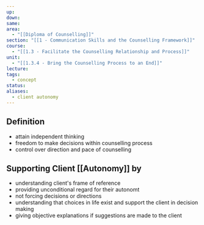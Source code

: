 ```yaml
---
up: 
down: 
same: 
area:
  - "[[Diploma of Counselling]]"
section: "[[1 - Communication Skills and the Counselling Framework]]"
course:
  - "[[1.3 - Facilitate the Counselling Relationship and Process]]"
unit:
  - "[[1.3.4 - Bring the Counselling Process to an End]]"
lecture: 
tags:
  - concept
status: 
aliases:
  - client autonomy
---
```

## Definition
- attain independent thinking
- freedom to make decisions within counselling process
- control over direction and pace of counselling

## Supporting Client [[Autonomy]] by
- understanding client's frame of reference
- providing unconditional regard for their autonomt
- not forcing decisions or directions
- understanding that choices in life exist and support the client in decision making
- giving objective explanations if suggestions are made to the client